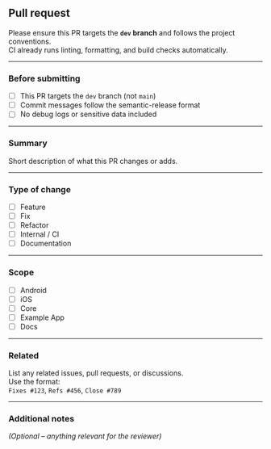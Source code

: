 ## Pull request

Please ensure this PR targets the **`dev` branch** and follows the project conventions.  
CI already runs linting, formatting, and build checks automatically.

---

### Before submitting

- [ ] This PR targets the `dev` branch (not `main`)
- [ ] Commit messages follow the semantic-release format
- [ ] No debug logs or sensitive data included

---

### Summary

Short description of what this PR changes or adds.

---

### Type of change

- [ ] Feature
- [ ] Fix
- [ ] Refactor
- [ ] Internal / CI
- [ ] Documentation

---

### Scope

- [ ] Android
- [ ] iOS
- [ ] Core
- [ ] Example App
- [ ] Docs

---

### Related

List any related issues, pull requests, or discussions.  
Use the format:  
`Fixes #123`, `Refs #456`, `Close #789`

---

### Additional notes

_(Optional – anything relevant for the reviewer)_

